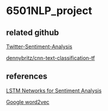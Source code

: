 # 6501NLP_project


## related github

<!-- [lda2vec](https://github.com/cemoody/lda2vec)

[pyLDAvis](https://github.com/bmabey/pyLDAvis) -->

[Twitter-Sentiment-Analysis](https://github.com/mayank93/Twitter-Sentiment-Analysis)

[dennybritz/cnn-text-classification-tf](https://github.com/dennybritz/cnn-text-classification-tf)

## references

[LSTM Networks for Sentiment Analysis](http://www.deeplearning.net/tutorial/lstm.html#lstm)

<!-- [Mixing Dirichlet Topic Models and Word Embeddings to Make lda2vec](https://arxiv.org/pdf/1605.02019v1.pdf) -->

[Google word2vec](https://code.google.com/archive/p/word2vec/)

